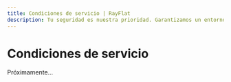 ```yaml
---
title: Condiciones de servicio | RayFlat
description: Tu seguridad es nuestra prioridad. Garantizamos un entorno seguro, protegido y siempre accesible para todos nuestros clientes.
---
```


# Condiciones de servicio

Próximamente...